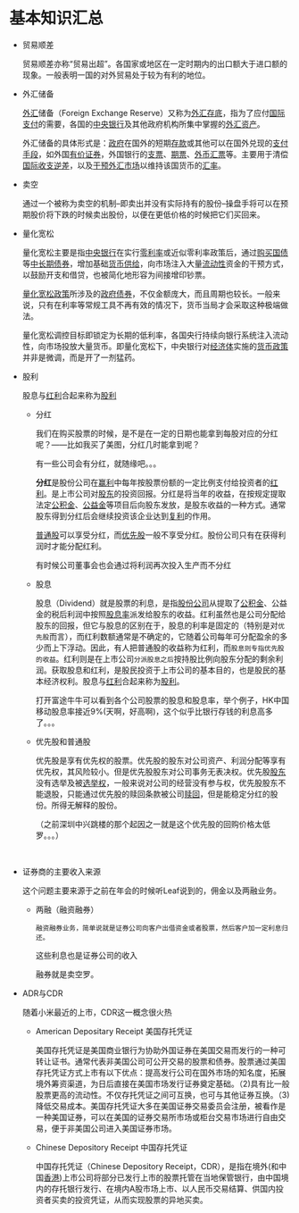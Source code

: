 # 基本知识汇总

- 贸易顺差

  贸易顺差亦称“贸易出超”。各国家或地区在一定时期内的出口额大于进口额的现象。一般表明一国的对外贸易处于较为有利的地位。

- 外汇储备

  [外汇](https://baike.baidu.com/item/%E5%A4%96%E6%B1%87)储备（Foreign Exchange Reserve）又称为[外汇存底](https://baike.baidu.com/item/%E5%A4%96%E6%B1%87%E5%AD%98%E5%BA%95/10494286)，指为了应付[国际支付](https://baike.baidu.com/item/%E5%9B%BD%E9%99%85%E6%94%AF%E4%BB%98/9890280)的需要，各国的[中央银行](https://baike.baidu.com/item/%E4%B8%AD%E5%A4%AE%E9%93%B6%E8%A1%8C/1441284)及其他政府机构所集中掌握的[外汇资产](https://baike.baidu.com/item/%E5%A4%96%E6%B1%87%E8%B5%84%E4%BA%A7/3154368)。

  外汇储备的具体形式是：[政府](https://baike.baidu.com/item/%E6%94%BF%E5%BA%9C/1416952)在国外的短期[存款](https://baike.baidu.com/item/%E5%AD%98%E6%AC%BE)或其他可以在国外兑现的[支付手段](https://baike.baidu.com/item/%E6%94%AF%E4%BB%98%E6%89%8B%E6%AE%B5/9634849)，如外国[有价证券](https://baike.baidu.com/item/%E6%9C%89%E4%BB%B7%E8%AF%81%E5%88%B8/2064993)，外国银行的[支票](https://baike.baidu.com/item/%E6%94%AF%E7%A5%A8/390086)、[期票](https://baike.baidu.com/item/%E6%9C%9F%E7%A5%A8/383340)、[外币](https://baike.baidu.com/item/%E5%A4%96%E5%B8%81/629805)[汇票](https://baike.baidu.com/item/%E6%B1%87%E7%A5%A8/88533)等。主要用于清偿[国际收支逆差](https://baike.baidu.com/item/%E5%9B%BD%E9%99%85%E6%94%B6%E6%94%AF%E9%80%86%E5%B7%AE/9873053)，以及[干预外汇市场](https://baike.baidu.com/item/%E5%B9%B2%E9%A2%84%E5%A4%96%E6%B1%87%E5%B8%82%E5%9C%BA)以维持该国货币的[汇率](https://baike.baidu.com/item/%E6%B1%87%E7%8E%87/91872)。

- 卖空

  通过一个被称为卖空的机制–即卖出并没有实际持有的股份–操盘手将可以在预期股价将下跌的时候卖出股份，以便在更低价格的时候把它们买回来。

- 量化宽松

  量化宽松主要是指[中央银行](https://baike.baidu.com/item/%E4%B8%AD%E5%A4%AE%E9%93%B6%E8%A1%8C)在实行[零利率](https://baike.baidu.com/item/%E9%9B%B6%E5%88%A9%E7%8E%87)或近似零利率政策后，通过[购买国债](https://baike.baidu.com/item/%E8%B4%AD%E4%B9%B0%E5%9B%BD%E5%80%BA)等[中长期债券](https://baike.baidu.com/item/%E4%B8%AD%E9%95%BF%E6%9C%9F%E5%80%BA%E5%88%B8)，增加基础[货币供给](https://baike.baidu.com/item/%E8%B4%A7%E5%B8%81%E4%BE%9B%E7%BB%99)，向市场注入大量[流动性](https://baike.baidu.com/item/%E6%B5%81%E5%8A%A8%E6%80%A7)资金的干预方式，以鼓励开支和借贷，也被简化地形容为间接增印钞票。

  [量化宽松政策](https://baike.baidu.com/item/%E9%87%8F%E5%8C%96%E5%AE%BD%E6%9D%BE%E6%94%BF%E7%AD%96)所涉及的[政府债券](https://baike.baidu.com/item/%E6%94%BF%E5%BA%9C%E5%80%BA%E5%88%B8)，不仅金额庞大，而且周期也较长。一般来说，只有在利率等常规工具不再有效的情况下，货币当局才会采取这种极端做法。

  量化宽松调控目标即锁定为长期的低利率，各国央行持续向银行系统注入流动性，向市场投放大量货币。即量化宽松下，中央银行对[经济体](https://baike.baidu.com/item/%E7%BB%8F%E6%B5%8E%E4%BD%93)实施的[货币政策](https://baike.baidu.com/item/%E8%B4%A7%E5%B8%81%E6%94%BF%E7%AD%96)并非是微调，而是开了一剂猛药。

- 股利

  股息与[红利](https://baike.baidu.com/item/%E7%BA%A2%E5%88%A9/550599)合起来称为[股利](https://baike.baidu.com/item/%E8%82%A1%E5%88%A9/550844)

  - 分红

    我们在购买股票的时候，是不是在一定的日期也能拿到每股对应的分红呢？——比如我买了美图，分红几时能拿到呢？

    有一些公司会有分红，就随缘吧。。。

    **分红**是股份公司在[赢利](https://baike.baidu.com/item/%E8%B5%A2%E5%88%A9)中每年按股票份额的一定比例支付给投资者的[红利](https://baike.baidu.com/item/%E7%BA%A2%E5%88%A9)。是上市公司对[股东](https://baike.baidu.com/item/%E8%82%A1%E4%B8%9C)的投资回报。分红是将当年的收益，在按规定提取法定[公积金](https://baike.baidu.com/item/%E5%85%AC%E7%A7%AF%E9%87%91)、[公益金](https://baike.baidu.com/item/%E5%85%AC%E7%9B%8A%E9%87%91)等项目后向股东发放，是股东收益的一种方式。通常股东得到分红后会继续投资该企业达到[复利](https://baike.baidu.com/item/%E5%A4%8D%E5%88%A9)的作用。

    [普通股](https://baike.baidu.com/item/%E6%99%AE%E9%80%9A%E8%82%A1)可以享受分红，而[优先股](https://baike.baidu.com/item/%E4%BC%98%E5%85%88%E8%82%A1)一般不享受分红。股份公司只有在获得利润时才能分配红利。

    有时候公司董事会也会通过将利润再次投入生产而不分红

  - 股息

    股息（Dividend）就是股票的利息，是指[股份公司](https://baike.baidu.com/item/%E8%82%A1%E4%BB%BD%E5%85%AC%E5%8F%B8/1385246)从提取了[公积金](https://baike.baidu.com/item/%E5%85%AC%E7%A7%AF%E9%87%91/1329924)、公益金的税后利润中按照[股息率](https://baike.baidu.com/item/%E8%82%A1%E6%81%AF%E7%8E%87/3519244)派发给股东的收益。红利虽然也是公司分配给股东的回报，但它与股息的区别在于，股息的利率是固定的（特别是对```优先股```而言），而红利数额通常是不确定的，它随着公司每年可分配盈余的多少而上下浮动。因此，有人把普通股的收益称为红利，而```股息则专指优先股的收益```。红利则是在上市公司```分派股息之后```按持股比例向股东分配的剩余利润。获取股息和红利，是股民投资于上市公司的基本目的，也是股民的基本经济权利。股息与[红利](https://baike.baidu.com/item/%E7%BA%A2%E5%88%A9/550599)合起来称为[股利](https://baike.baidu.com/item/%E8%82%A1%E5%88%A9/550844)。

    打开富途牛牛可以看到各个公司股票的股息和股息率，举个例子，HK中国移动股息率接近9%(天啊，好高啊)，这个似乎比银行存钱的利息高多了。。。

  - 优先股和普通股

    优先股是享有优先权的股票。优先股的股东对公司资产、利润分配等享有优先权，其风险较小。但是优先股股东对公司事务无表决权。优先股[股东](https://baike.baidu.com/item/%E8%82%A1%E4%B8%9C/876529)没有选举及被[选举权](https://baike.baidu.com/item/%E9%80%89%E4%B8%BE%E6%9D%83)，一般来说对公司的经营没有参与权，优先股股东不能退股，只能通过优先股的赎回条款被公司[赎回](https://baike.baidu.com/item/%E8%B5%8E%E5%9B%9E/2056850)，但是能稳定分红的股份。所得无解释的股份。

    （之前深圳中兴跳楼的那个起因之一就是这个优先股的回购价格太低罗。。。）

    ​

- 证券商的主要收入来源

  这个问题主要来源于之前在年会的时候听Leaf说到的，佣金以及两融业务。

  - 两融（融资融券）

    ```
    融资融券业务，简单说就是证券公司向客户出借资金或者股票，然后客户加一定利息归还。
    ```

    这些利息也是证券公司的收入

    融券就是卖空罗。



- ADR与CDR

  随着小米最近的上市，CDR这一概念很火热

  - American Depositary Receipt  美国存托凭证

    美国存托凭证是美国商业银行为协助外国证券在美国交易而发行的一种可转让证书。通常代表非美国公司可公开交易的股票和债券。股票通过美国存托凭证方式上市有以下优点：提高发行公司在国外市场的知名度，拓展境外筹资渠道，为日后直接在美国市场发行证券奠定基础。（2)具有比一般股票更高的流动性。不仅存托凭证之间可互换，也可与其他证券互换。（3)降低交易成本。美国存托凭证大多在美国证券交易委员会注册，被看作是一种美国证券，可以在美国的证券交易所市场或柜台交易市场进行自由交易，便于非美国公司进入美国证券市场。

  - Chinese Depository Receipt  中国存托凭证

    中国存托凭证（Chinese Depository Receipt，CDR），是指在境外(和中国[香港](https://baike.baidu.com/item/%E9%A6%99%E6%B8%AF/128775))上市公司将部分已发行上市的股票托管在当地保管银行，由中国境内的存托银行发行、在境内A股市场上市、以人民币交易结算、供国内投资者买卖的投资凭证，从而实现股票的异地买卖。

    ​

    ​

    ​

     



